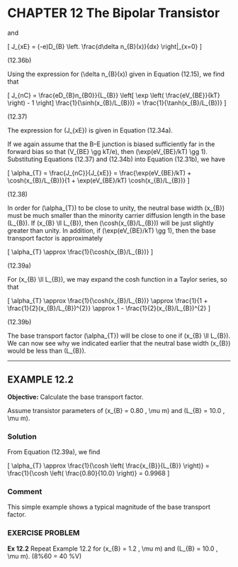 # CHAPTER 12 The Bipolar Transistor

and

\[
J_{xE} = (-e)D_{B} \left. \frac{d\delta n_{B}(x)}{dx} \right|_{x=0}
\]

(12.36b)

Using the expression for \(\delta n_{B}(x)\) given in Equation (12.15), we find that

\[
J_{nC} = \frac{eD_{B}n_{B0}}{L_{B}} \left[ \exp \left( \frac{eV_{BE}}{kT} \right) - 1 \right] \frac{1}{\sinh(x_{B}/L_{B})} = \frac{1}{\tanh(x_{B}/L_{B})}
\]

(12.37)

The expression for \(J_{xE}\) is given in Equation (12.34a).

If we again assume that the B–E junction is biased sufficiently far in the forward bias so that \(V_{BE} \gg kT/e\), then \(\exp(eV_{BE}/kT) \gg 1\). Substituting Equations (12.37) and (12.34b) into Equation (12.31b), we have

\[
\alpha_{T} = \frac{J_{nC}}{J_{xE}} = \frac{\exp(eV_{BE}/kT) + \cosh(x_{B}/L_{B})}{1 + \exp(eV_{BE}/kT) \cosh(x_{B}/L_{B})}
\]

(12.38)

In order for \(\alpha_{T}\) to be close to unity, the neutral base width \(x_{B}\) must be much smaller than the minority carrier diffusion length in the base \(L_{B}\). If \(x_{B} \ll L_{B}\), then \(\cosh(x_{B}/L_{B})\) will be just slightly greater than unity. In addition, if \(\exp(eV_{BE}/kT) \gg 1\), then the base transport factor is approximately

\[
\alpha_{T} \approx \frac{1}{\cosh(x_{B}/L_{B})}
\]

(12.39a)

For \(x_{B} \ll L_{B}\), we may expand the cosh function in a Taylor series, so that

\[
\alpha_{T} \approx \frac{1}{\cosh(x_{B}/L_{B})} \approx \frac{1}{1 + \frac{1}{2}(x_{B}/L_{B})^{2}} \approx 1 - \frac{1}{2}(x_{B}/L_{B})^{2}
\]

(12.39b)

The base transport factor \(\alpha_{T}\) will be close to one if \(x_{B} \ll L_{B}\). We can now see why we indicated earlier that the neutral base width \(x_{B}\) would be less than \(L_{B}\).

----

## EXAMPLE 12.2

**Objective:** Calculate the base transport factor.

Assume transistor parameters of \(x_{B} = 0.80 \, \mu m\) and \(L_{B} = 10.0 \, \mu m\).

### Solution

From Equation (12.39a), we find

\[
\alpha_{T} \approx \frac{1}{\cosh \left( \frac{x_{B}}{L_{B}} \right)} = \frac{1}{\cosh \left( \frac{0.80}{10.0} \right)} = 0.9968
\]

### Comment

This simple example shows a typical magnitude of the base transport factor.

### EXERCISE PROBLEM

**Ex 12.2** Repeat Example 12.2 for \(x_{B} = 1.2 \, \mu m\) and \(L_{B} = 10.0 \, \mu m\). (8%60 = 40 %V)